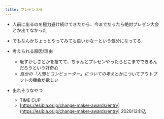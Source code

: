 ```yaml
---
title: プレゼン大会
---
```


* 人前に出るのを極力避け続けてきたから、今までだったら絶対プレゼン大会とか出てなかった

* でもなんかちょっとやってみても良いかなーという気分になってる

* 考えられる原因/理由
  
  * 恥ずかしさとかを捨てて、ちゃんとプレゼンやったらどこまでできるんだろうという好奇心
  * *自分の「人間とコンピューター」についての考え*とかについてアウトプットの機会が欲しい
* 出れそうなやつ
  
  * TIME CUP
  * [https://esibla.or.jp/change-maker-awards/entry](https://esibla.or.jp/change-maker-awards/entry) 2020/12申込
